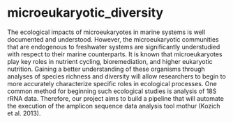 # microeukaryotic_diversity
The ecological impacts of microeukaryotes in marine systems is well documented and understood. However, the microeukaryotic communities that are endogenous to freshwater systems are significantly understudied with respect to their marine counterparts. It is known that microeukaryotes play key roles in nutrient cycling, bioremediation, and higher eukaryotic nutrition. Gaining a better understanding of these organisms through analyses of species richness and diversity will allow researchers to begin to more accurately characterize specific roles in ecological processes. One common method for beginning such ecological studies is analysis of 18S rRNA data. Therefore, our project aims to build a pipeline that will automate the execution of the amplicon sequence data analysis tool mothur (Kozich et al. 2013).
